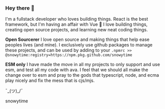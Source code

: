 <h3 align="left">Hey there 👋</h3>
<p align="left">I'm a fullstack developer who loves building things. React is the best framework, but I'm having an affair with Vue 🤫 I love building things, creating open source projects, and learning new neat coding things.</p>

**Open Sourcerer**
I love open source and making things that help ease peoples lives (and mine). I exclusively use github packages to manage these projects, and can be used by adding to your `.npmrc >> @snowytime:registry=https://npm.pkg.github.com/snowytime`

**ESM only**
I have made the move in all my projects to only support and use esm, and test all my code with ava. I feel that we should all make the change over to esm and pray to the gods that typescript, node, and ecma play nicely and fix the mess that is cjs/mjs.

¯\_(ツ)_/¯

snowytime
